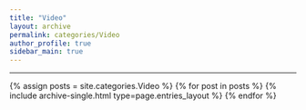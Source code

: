 ```yaml
---
title: "Video"
layout: archive
permalink: categories/Video
author_profile: true
sidebar_main: true
---
```



***

{% assign posts = site.categories.Video %}
{% for post in posts %} {% include archive-single.html type=page.entries_layout %} {% endfor %}